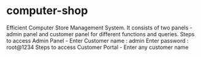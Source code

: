 # computer-shop
Efficient Computer Store Management System. It consists of two panels - admin panel and customer panel for different functions and queries.
Steps to access Admin Panel - 
Enter Customer name : admin
Enter password : root@1234 
Steps to access Customer Portal -
Enter any customer name

